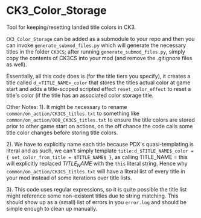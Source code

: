 # CK3_Color_Storage
Tool for keeping/resetting landed title colors in CK3.

`CK3_Color_Storage` can be added as a submodule to your repo and then you can invoke `generate_submod_files.py` which will generate the necessary titles in the folder `CK3CS`; after running `generate_submod_files.py`, simply copy the contents of CK3CS into your mod (and remove the .gitignore files as well).

Essentially, all this code does is (for the title tiers you specify), it creates a title called `d_<TITLE_NAME>_color` that stores the titles actual color at game start and adds a title-scoped scripted effect `reset_color_effect` to reset a title's color (if the title has an associated color storage title.

Other Notes:
1). It might be necessary to rename `common/on_action/CK3CS_titles.txt` to something like `common/on_action/000_CK3CS_titles.txt` to ensure the title colors are stored prior to other game start on actions, on the off chance the code calls some title color changes before storing title colors.

2). We have to explicitly name each title because PDX's quasi-templating is literal and as such, we can't simply template `title:d_$TITLE_NAME$_color = { set_color_from_title = $TITLE_NAME$ }`, as calling TITLE_NAME = this will explicitly replaced $TITLE_NAME$ with the `this` literal string. Hence why `common/on_action/CK3CS_titles.txt` will have a literal list of every title in your mod instead of some iterations over title lists.

3). This code uses regular expressions, so it is quite possible the title list might reference some non-existent titles due to string matching. This should show up as a (small) list of errors in you `error.log` and should be simple enough to clean up manually.
